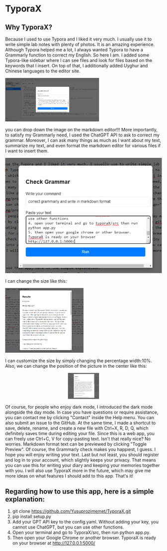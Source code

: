 # TyporaX

## Why TyporaX?

Because I used to use Typora and I liked it very much. I usually use it to write simple lab notes with plenty of photos. It is an amazing experience. Although Typora helped me a lot, I always wanted Typora to have a Grammarly function to correct my English. So here I am. I added some Typora-like sidebar where I can see files and look for files based on the keywords that I insert. On top of that, I additionally added Uyghur and Chinese languages to the editor site.

<img src="Screenshot_2345.png" alt="Image" style="width:60%;"> 

you can drop down the image on the markdown editor!!! More importantly, to satisfy my Grammarly need, I used the ChatGPT API to ask to correct my grammar. Moreover, I can ask many things as much as I want about my text, summarize my text, and even format the markdown editor for various files if I want to insert them.

![Screenshot (2346).png](Screenshot_2346.png)

I can change the size like this:

<img src="Screenshot_2347.png" alt="Image" style="width:50%;">

I can customize the size by simply changing the percentage width:10%. Also, we can change the position of the picture in the center like this:

<p align="center">
<img src="Screenshot_2347.png" alt="Image" style="width:20%;">
</p>

Of course, for people who enjoy dark mode, I introduced the dark mode alongside the day mode. In case you have questions or require assistance, you can contact me by clicking "Contact" inside the Help menu. You can also submit an issue to the GitHub. At the same time, I made a shortcut to save, delete, rename, and create a new file with Ctrl+X, R, D, Q, which definitely saves time during editing your file. Since this is a web app, you can freely use Ctrl+C, V for copy-pasting text. Isn't that really nice? No worries. Markdown format text can be previewed by clicking "Toggle Preview". Of course, the Grammarly check makes you happiest, I guess. I hope you will enjoy writing your text. Last but not least, you should register and log in to your account, which slightly keeps your privacy. That means you can use this for writing your diary and keeping your memories together with you. I will also use TyporaX more in the future, which may give me more ideas on what features I should add to this app. That's it!

## Regarding how to use this app, here is a simple explanation:
1. git clone https://github.com/Yusuprozimemet/TyporaX.git
2. pip install setup.py
3. Add your GPT API key to the config.yaml. Without adding your key, you cannot use ChatGPT, but you can use other functions.
4. Open your terminal and go to TyporaX/src, then run python app.py.
5. Then open your Google Chrome or another browser. TyporaX is ready on your browser at http://127.0.0.1:5000/
